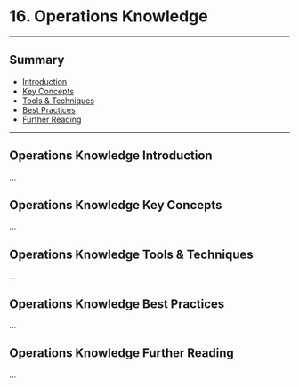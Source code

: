 # 16. Operations Knowledge
---
## Summary
- [Introduction](#operations-knowledge-introduction)
- [Key Concepts](#operations-knowledge-key-concepts)
- [Tools & Techniques](#operations-knowledge-tools-techniques)
- [Best Practices](#operations-knowledge-best-practices)
- [Further Reading](#operations-knowledge-further-reading)
---

## Operations Knowledge Introduction

...

## Operations Knowledge Key Concepts

...

## Operations Knowledge Tools & Techniques

...

## Operations Knowledge Best Practices

...

## Operations Knowledge Further Reading

...
